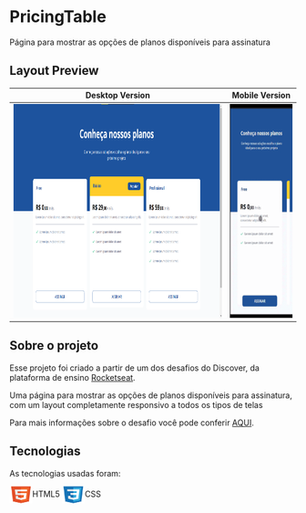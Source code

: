 # PricingTable
 Página para mostrar as opções de planos disponíveis para assinatura
  
 ## Layout Preview
 

|Desktop Version | Mobile Version|
|----------------| ---------------|
| <img src="./assets/PringTable.png" alt="" height="375px" > | <img src="https://github.com/LuccasAls/PricingTable/blob/main/assets/Pricing%20Table%20-%20Google%20Chrome%202022-08-07%2000-04-00.gif" alt="" height="375px">|


## Sobre o projeto 

Esse projeto foi criado a partir de um dos desafios do Discover, da plataforma de ensino [Rocketseat](https://app.rocketseat.com.br/discover).

Uma página para mostrar as opções de planos disponíveis para assinatura, com um layout completamente responsivo a todos os tipos de telas

Para mais informações sobre o desafio você pode conferir [AQUI](https://efficient-sloth-d85.notion.site/Desafio-Pricing-Table-e0b6f59253e54d229fdde09228226b32).


## Tecnologias 

As tecnologias usadas foram:
<div style="display: inline-block">
   <img align="center" alt="Luccas-HTML" height="30" width="40" src="https://raw.githubusercontent.com/devicons/devicon/master/icons/html5/html5-original.svg">HTML5
   <img align="center" alt="Luccas-CSS" height="30" width="40" src="https://raw.githubusercontent.com/devicons/devicon/master/icons/css3/css3-original.svg">CSS
 </div>
